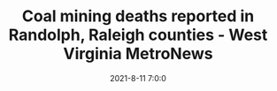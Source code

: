 ---
"title": "Coal mining deaths reported in Randolph, Raleigh counties - West Virginia MetroNews"
"date": "2021-8-11 7:0:0"
"feed_name": "GOOGLENEWSMINING"
"feed_website": "https://news.google.com/search?q=mining%2Bincident&hl=en-US&gl=US&ceid=US:en"
"feed_rss": "https://news.google.com/rss/search?q=mining%2Bincident&hl=en-US&gl=US&ceid=US:en"
"link": "https://wvmetronews.com/2021/08/11/coal-mining-deaths-reported-in-randolph-raleigh-counties/"
"file": "_posts/2021-1-1-e1cc8b062cfbfb5cceedddbbc01bd2dcbe268ec7.md"
"accident": "0"
"drilling": "0"
---